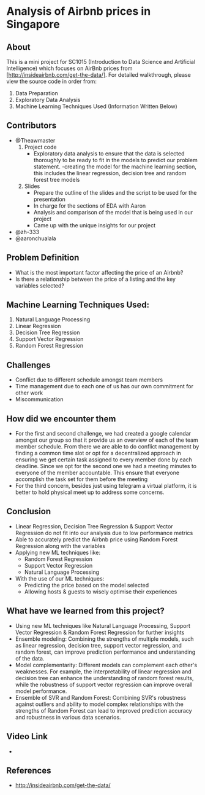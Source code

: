 # Analysis of Airbnb prices in Singapore

## About

This is a mini project for SC1015 (Introduction to Data Science and Artificial Intelligence) which focuses on AirBnb prices from [http://insideairbnb.com/get-the-data/]. For detailed walkthrough, please view the source code in order from:

1. Data Preparation
2. Exploratory Data Analysis
3. Machine Learning Techniques Used (Information Written Below)

## Contributors     

- @Theawmaster 
    1. Project code
        - Exploratory data analysis to ensure that the data is selected thoroughly to be ready to fit in the models to predict our problem statement.
        -creating the model for the machine learning section, this includes the linear regression, decision tree and random forest tree models
    2. Slides
        - Prepare the outline of the slides and the script to be used for the presentation
        - In charge for the sections of EDA with Aaron
        - Analysis and comparison of the model that is being used in our project
        - Came up with the unique insights for our project
- @zh-333 
- @aaronchualala 

## Problem Definition

- What is the most important factor affecting the price of an Airbnb?
- Is there a relationship between the price of a listing and the key variables selected?

## Machine Learning Techniques Used:

1. Natural Language Processing
2. Linear Regression
3. Decision Tree Regression
4. Support Vector Regression
5. Random Forest Regression

## Challenges
- Conflict due to different schedule amongst team members
- Time management due to each one of us has our own commitment for other work
- Miscommunication

## How did we encounter them
- For the first and second challenge, we had created a google calendar amongst our group so that it provide us an overview of each of the team member schedule. From there we are able to do conflict management by finding a common time slot or opt for a decentralized approach in ensuring we get certain task assigned to every member done by each deadline. Since we opt for the second one we had a meeting minutes to everyone of the member accountable. This ensure that everyone accomplish the task set for them before the meeting
- For the third concern, besides just using telegram a virtual platform, it is better to hold physical meet up to address some concerns.

## Conclusion

- Linear Regression, Decision Tree Regression & Support Vector Regression do not fit into our analysis due to low performance metrics
- Able to accurately predict the Airbnb price using Random Forest Regression along with the variables
- Applying new ML techniques like:
    - Random Forest Regression
    - Support Vector Regression
    - Natural Language Processing
- With the use of our ML techniques:
    - Predicting the price based on the model selected
    - Allowing hosts & guests to wisely optimise their experiences



## What have we learned from this project?

- Using new ML techniques like Natural Language Processing, Support Vector Regression & Random Forest Regression for further insights
- Ensemble modeling: Combining the strengths of multiple models, such as linear regression, decision tree, support vector regression, and random forest, can improve prediction performance and understanding of the data.
- Model complementarity: Different models can complement each other's weaknesses. For example, the interpretability of linear regression and decision tree can enhance the understanding of random forest results, while the robustness of support vector regression can improve overall model performance.
- Ensemble of SVR and Random Forest: Combining SVR's robustness against outliers and ability to model complex relationships with the strengths of Random Forest can lead to improved prediction accuracy and robustness in various data scenarios.

## Video Link
- 

## References

- http://insideairbnb.com/get-the-data/
